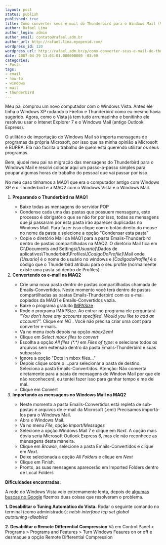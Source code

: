 ```yaml
---
layout: post
status: publish
published: true
title: Como converter seus e-mail do Thunderbird para o Windows Mail (Vista)
author: Rafael Lima
author_login: admin
author_email: contato@rafael.adm.br
author_url: http://rafael.lima.myopenid.com/
wordpress_id: 120
wordpress_url: http://rafael.adm.br/p/como-converter-seus-e-mail-do-thunderbird-para-o-windows-mail-vista/
date: 2007-04-29 13:03:01.000000000 -03:00
categories:
- Posts
tags:
- email
- how-to
- windows
- mail
- thunderbird
---
```

Meu pai comprou um novo computador com o Windows Vista. Antes ele tinha o Windows XP rodando o Firefox e Thunderbird como eu mesmo havia sugerido. Agora, como o Vista j&aacute; tem tudo arrumadinho e bonitinho ele resolveu usar o Intenet Explorer 7 e o Windows Mail (antigo Outlook Express).

O utilit&aacute;rio de importa&ccedil;&atilde;o do Windows Mail s&oacute; importa mensagens de programas da pr&oacute;pria Microsoft, por isso que na minha opini&atilde;o a Microsoft &eacute; BURRA. Ela n&atilde;o facilita o trabalho de quem est&aacute; querendo utilizar os seus programas.

Bem, ajudei meu pai na migra&ccedil;&atilde;o das mensagens do Thunderbird para o Windows Mail e resolvi colocar aqui um passo-a-passo simples para poupar algumas horas de trabalho do pessoal que vai passar por isso.

No meu caso t&iacute;nhamos a MAQ1 que era o computador antigo com Windows XP e o Thunderbird e a MAQ2 com o Windows Vista e o Windows Mail.

<ol>
	<li><strong>Preparando o Thunderbird na MAQ1</strong></li>
	<ul>
		<li>Baixe todas as mensagens do servidor POP</li>
		<li>Condense cada uma das pastas que possuem mensagens, este processo &eacute; obrigat&oacute;rio que se n&atilde;o for por isso, todas as mensagens que j&aacute; passaram por esta pasta ir&atilde;o aparecer duplicadas no Windows Mail. Para fazer isso clique com o bot&atilde;o direito do mouse no nome da pasta e selecione a op&ccedil;&atilde;o "Condensar esta pasta"</li>
		<li>Copie o diret&oacute;rio Mail da MAQ1 para a pasta Emails-Thunderbird dentro de pastas compartilhadas na MAQ2. O diret&oacute;rio Mail fica em C:\Documents and Settings\<em>[Usuario]</em>\Dados de aplicativos\Thunderbird\Profiles\<em>[CodigoDoProfile]</em>\Mail onde <em>[Usuario]</em> &eacute; o nome do usu&aacute;rio no windows e <em>[CodigodoProfile]</em> &eacute; o c&oacute;digo que o Thunderbird atribuiu para o seu profile (normalmente existe uma pasta s&oacute; dentro de Profiles).</li>
	</ul>
	<li><strong>Convertendo os e-mail na MAQ2</strong></li>
	<ul>
		<li>Crie uma nova pasta dentro de pastas compartilhadas chamada de Emails-Convertidos. Neste momento voc&ecirc; ter&aacute; dentro de pastas compartilhadas as pastas Emails-Thunderbird com os e-mail copiados da MAQ1 e Emails-Convertidos vazia.</li>
		<li>Baixe o programa gratuito <a href="http://www.broobles.com/imapsize/">IMPASize</a></li>
		<li>Rode o programa IMAPSize. Ao entrar no programa ele perguntar&aacute; <em>"You don't have any accounts specified. Would you like to add an account?". </em>Clique em <em>NO</em>
. Voc&ecirc; n&atilde;o precisa criar uma cont para converter e-mails.</li>
		<li>V&aacute; no menu <em>tools</em> depois na op&ccedil;&atilde;o <em>mbox2eml</em></li>
		<li>Clique em <em>Select mbox files to convert</em></li>
		<li>Escolha a op&ccedil;&atilde;o <em>All files (*.*)</em> em <em>Files of type:</em> e selecione todos os arquivos sem extens&atilde;o dentro da pasta Emails-Thunderbird e suas subpastas</li>
		<li>Ignore a op&ccedil;&atilde;o "Dots in mbox files..."</li>
		<li>Depois clique sobre o ...para selecionar a pasta de destino. Seleciona a pasta Emails-Convertidos. Aten&ccedil;&atilde;o: N&atilde;o converta diretamente para a pasta de mensagens do Window Mail por que ele n&atilde;o reconhecer&aacute;, eu tentei fazer isso para ganhar tempo e me dei mal.</li>
		<li>Clique em Convert</li>
	</ul>
	<li><strong>Importando as mensagens no Windows Mail na MAQ2</strong></li>
	<ul>
		<li>Neste momento a pasta Emails-Convertidos est&aacute; repleta de sub-pastas e arquivos de e-mail da Microsoft (.eml) Precisamos import&aacute;-los para o Windows Mail.</li>
		<li>Abra o Windows Mail.</li>
		<li>V&aacute; no menu <em>File</em>, op&ccedil;&atilde;o <em>Import/Messages</em></li>
		<li>Selecione a op&ccedil;&atilde;o Windows Mail 7 e clique em <em>Next</em>. A op&ccedil;&atilde;o mais &oacute;bvia seria Microsoft Outlook Express 6, mas ele n&atilde;o reconhece as mensagens desta maneira.</li>
		<li>Clique em <em>Browse</em>, selecione a pasta Emails-Convertidos e clique em <em>Next</em>.</li>
		<li>Deixe selecionada a op&ccedil;&atilde;o <em>All Folders</em> e clique em <em>Next</em></li>
		<li>Clique em Finish.</li>
		<li>Pronto, as suas mensagens aparecer&atilde;o em Imported Folders dentro de Local Folders</li>
	</ul>
</ol>

<strong>Dificuldades encontradas:</strong>

A rede do Windows Vista veio extremamente lenta, depois de <a href="http://www.google.com/search?q=windows+vista+slow+network&ie=utf-8&oe=utf-8&rls=org.mozilla:pt-BR:official&client=firefox-a">algumas buscas no Google</a> fizemos duas coisas que resolveram o problema.

<strong>1. Desabilitar o Tuning Autom&aacute;tico do Vista.</strong>
Rodar o seguinte comando no terminal (como administrador):
<em>netsh interface tcp set global autotuning=disabled</em>

<strong>2. Desabilitar o Remote Differential Compression</strong>
V&aacute; em Control Panel > Programs > Programs and Features > Turn Windows Feaures on or off  e desmaque a op&ccedil;&atilde;o Remote Differential Compression
